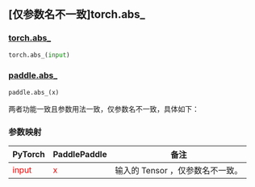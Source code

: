 ## [仅参数名不一致]torch.abs_

### [torch.abs_](https://pytorch.org/docs/stable/jit_builtin_functions.html#supported-tensor-methods)

```python
torch.abs_(input)
```

### [paddle.abs_](https://www.paddlepaddle.org.cn/documentation/docs/zh/develop/api/paddle/abs_cn.html)

```python
paddle.abs_(x)
```

两者功能一致且参数用法一致，仅参数名不一致，具体如下：

### 参数映射
| PyTorch       | PaddlePaddle | 备注                                                   |
| ------------- | ------------ | ------------------------------------------------------ |
| <font color='red'> input </font>         | <font color='red'> x </font>            | 输入的 Tensor ，仅参数名不一致。                                     |
